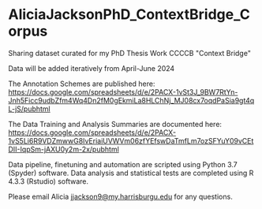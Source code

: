 # AliciaJacksonPhD_ContextBridge_Corpus
Sharing dataset curated for my PhD Thesis Work CCCCB "Context Bridge"

Data will be added iteratively from April-June 2024


The Annotation Schemes are published here: 
https://docs.google.com/spreadsheets/d/e/2PACX-1vSt3J_9BW7RtYn-Jnh5Ficc9udbZfm4Wq4Dn2fM0gEkmiLa8HLChNj_MJ08cx7oqdPaSia9gt4qL-jS/pubhtml

The Data Training and Analysis Summaries are documented here: 
https://docs.google.com/spreadsheets/d/e/2PACX-1vS5Li6R9VDZmwwG8IvEriaiUVWVm06zfYEfswDaTmfLm7ozSFYuY09vCEtDII-IqpSm-jAXU0y2m-2x/pubhtml

Data pipeline, finetuning and automation are scripted using Python 3.7 (Spyder) software.
Data analysis and statistical tests are completed using R 4.3.3 (Rstudio) software.

Please email Alicia jjackson9@my.harrisburgu.edu for any questions.
